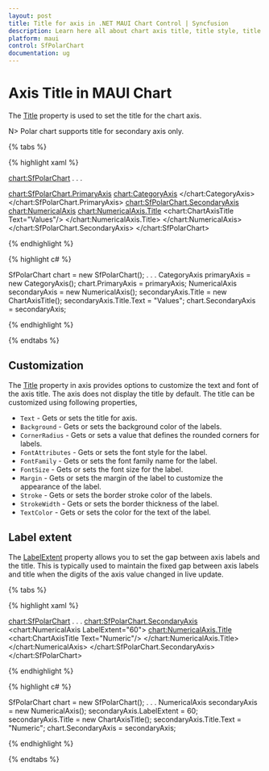 ```yaml
---
layout: post
title: Title for axis in .NET MAUI Chart Control | Syncfusion
description: Learn here all about chart axis title, title style, title template, and its customization in the Syncfusion .NET MAUI chart (SfPolarChart).
platform: maui
control: SfPolarChart
documentation: ug
---
```


# Axis Title in MAUI Chart

The [Title](https://help.syncfusion.com/cr/maui/Syncfusion.Maui.Charts.ChartAxis.html#Syncfusion_Maui_Charts_ChartAxis_Title) property is used to set the title for the chart axis.

N> Polar chart supports title for secondary axis only.

{% tabs %}

{% highlight xaml %}

<chart:SfPolarChart>
    . . .

<chart:SfPolarChart.PrimaryAxis>
    <chart:CategoryAxis>
    </chart:CategoryAxis>
</chart:SfPolarChart.PrimaryAxis>
<chart:SfPolarChart.SecondaryAxis>
    <chart:NumericalAxis>
        <chart:NumericalAxis.Title>
            <chart:ChartAxisTitle Text="Values"/>
        </chart:NumericalAxis.Title>
    </chart:NumericalAxis>
</chart:SfPolarChart.SecondaryAxis>
</chart:SfPolarChart>

{% endhighlight %}

{% highlight c# %}

SfPolarChart chart = new SfPolarChart();
. . .
CategoryAxis primaryAxis = new CategoryAxis();
chart.PrimaryAxis = primaryAxis;
NumericalAxis secondaryAxis = new NumericalAxis();
secondaryAxis.Title = new ChartAxisTitle();
secondaryAxis.Title.Text = "Values";
chart.SecondaryAxis = secondaryAxis;

{% endhighlight %}

{% endtabs %}

## Customization

The [Title](https://help.syncfusion.com/cr/maui/Syncfusion.Maui.Charts.ChartAxis.html#Syncfusion_Maui_Charts_ChartAxis_Title) property in axis provides options to customize the text and font of the axis title. The axis does not display the title by default. The title can be customized using following properties,

* `Text` - Gets or sets the title for axis.
* `Background` - Gets or sets the background color of the labels.
* `CornerRadius` - Gets or sets a value that defines the rounded corners for labels.
* `FontAttributes` - Gets or sets the font style for the label.
* `FontFamily` - Gets or sets the font family name for the label.
* `FontSize` - Gets or sets the font size for the label.
* `Margin` - Gets or sets the margin of the label to customize the appearance of the label. 
* `Stroke` - Gets or sets the border stroke color of the labels.
* `StrokeWidth` - Gets or sets the border thickness of the label.
* `TextColor` - Gets or sets the color for the text of the label.

## Label extent

The [LabelExtent](https://help.syncfusion.com/cr/maui/Syncfusion.Maui.Charts.ChartAxis.html#Syncfusion_Maui_Charts_ChartAxis_LabelExtent) property allows you to set the gap between axis labels and the title. This is typically used to maintain the fixed gap between axis labels and title when the digits of the axis value changed in live update.

{% tabs %}

{% highlight xaml %}

<chart:SfPolarChart>
    . . .
<chart:SfPolarChart.SecondaryAxis>
    <chart:NumericalAxis LabelExtent="60">
        <chart:NumericalAxis.Title>
            <chart:ChartAxisTitle Text="Numeric"/>
        </chart:NumericalAxis.Title>
    </chart:NumericalAxis>
</chart:SfPolarChart.SecondaryAxis>
</chart:SfPolarChart>

{% endhighlight %}

{% highlight c# %}

SfPolarChart chart = new SfPolarChart();
. . .
NumericalAxis secondaryAxis = new NumericalAxis();
secondaryAxis.LabelExtent = 60;
secondaryAxis.Title = new ChartAxisTitle();
secondaryAxis.Title.Text = "Numeric";
chart.SecondaryAxis = secondaryAxis;

{% endhighlight %}

{% endtabs %}